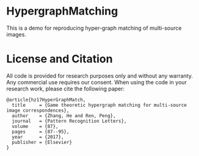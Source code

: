 # HypergraphMatching
This is a demo for reproducing hyper-graph matching of multi-source images.

# License and Citation
All code is provided for research purposes only and without any warranty. Any commercial use requires our consent. When using the code in your research work, please cite the following paper: 

    @article{hz17HyperGraphMatch, 
      title     = {Game theoretic hypergraph matching for multi-source image correspondences}, 
      author    = {Zhang, He and Ren, Peng}, 
      journal   = {Pattern Recognition Letters}, 
      volume    = {87}, 
      pages     = {87--95}, 
      year      = {2017}, 
      publisher = {Elsevier} 
    } 

